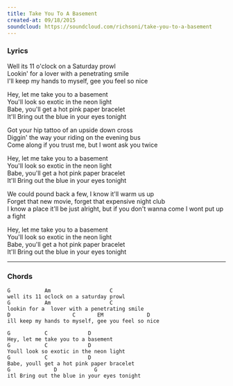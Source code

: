 ```yaml
---
title: Take You To A Basement
created-at: 09/18/2015
soundcloud: https://soundcloud.com/richsoni/take-you-to-a-basement
---
```


### Lyrics

Well its 11 o'clock on a Saturday prowl  
Lookin' for a  lover with a penetrating smile  
I'll keep my hands to myself, gee you feel so nice  

Hey, let me take you to a basement  
You'll look so exotic in the neon light  
Babe, you'll get a hot pink paper bracelet  
It'll Bring out the blue in your eyes tonight  

Got your hip tattoo of an upside down cross  
Diggin' the way your riding on the evening bus  
Come along if you trust me, but I wont ask you twice  

Hey, let me take you to a basement  
You'll look so exotic in the neon light  
Babe, you'll get a hot pink paper bracelet  
It'll Bring out the blue in your eyes tonight  

We could pound back a few, I know it'll warm us up  
Forget that new movie, forget that expensive night club  
I know a place it'll be just alright, but if you don't wanna come I wont put up a fight  

Hey, let me take you to a basement  
You'll look so exotic in the neon light  
Babe, you'll get a hot pink paper bracelet  
It'll Bring out the blue in your eyes tonight  

---

### Chords

```
G           Am                   C
well its 11 oclock on a saturday prowl
G           Am                   C
lookin for a  lover with a penetrating smile
D                    C       EM              D
ill keep my hands to myself, gee you feel so nice

G           C             D
Hey, let me take you to a basement
G           C             D
Youll look so exotic in the neon light
G           C             D
Babe, youll get a hot pink paper bracelet
G              D            G
itl Bring out the blue in your eyes tonight
```
